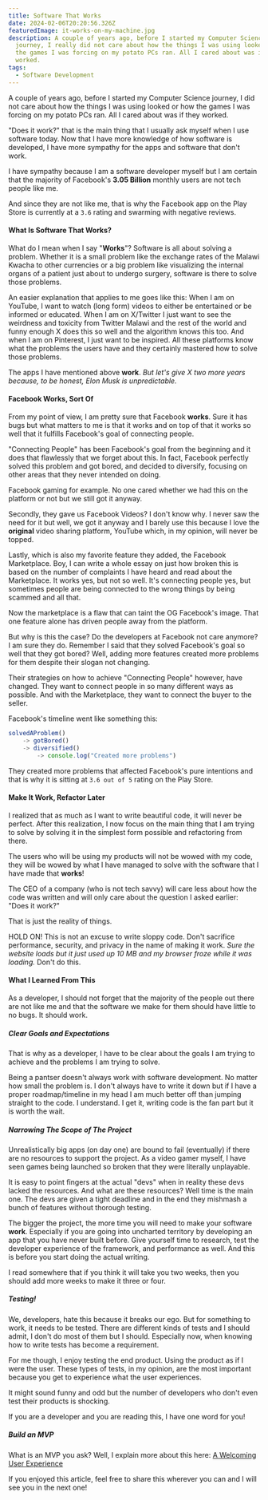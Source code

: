 ```yaml
---
title: Software That Works
date: 2024-02-06T20:20:56.326Z
featuredImage: it-works-on-my-machine.jpg
description: A couple of years ago, before I started my Computer Science
  journey, I really did not care about how the things I was using looked or how
  the games I was forcing on my potato PCs ran. All I cared about was if they
  worked.
tags:
  - Software Development
---
```

A couple of years ago, before I started my Computer Science journey, I did not care about how the things I was using looked or how the games I was forcing on my potato PCs ran. All I cared about was if they worked.

"Does it work?" that is the main thing that I usually ask myself when I use software today. Now that I have more knowledge of how software is developed, I have more sympathy for the apps and software that don't work.

I have sympathy because I am a software developer myself but I am certain that the majority of Facebook's **3.05 Billion** monthly users are not tech people like me.

And since they are not like me, that is why the Facebook app on the Play Store is currently at a ```3.6``` rating and swarming with negative reviews.

#### What Is Software That Works?

What do I mean when I say "**Works**"? Software is all about solving a problem. Whether it is a small problem like the exchange rates of the Malawi Kwacha to other currencies or a big problem like visualizing the internal organs of a patient just about to undergo surgery, software is there to solve those problems.

An easier explanation that applies to me goes like this: When I am on YouTube, I want to watch (long form) videos to either be entertained or be informed or educated. When I am on X/Twitter I just want to see the weirdness and toxicity from Twitter Malawi and the rest of the world and funny enough X does this so well and the algorithm knows this too. And when I am on Pinterest, I just want to be inspired. All these platforms know what the problems the users have and they certainly mastered how to solve those problems.

The apps I have mentioned above **work**. *But let's give X two more years because, to be honest, Elon Musk is unpredictable.*

#### Facebook Works, Sort Of

From my point of view, I am pretty sure that Facebook **works**. Sure it has bugs but what matters to me is that it works and on top of that it works so well that it fulfills Facebook's goal of connecting people.

"Connecting People" has been Facebook's goal from the beginning and it does that flawlessly that we forget about this. In fact, Facebook perfectly solved this problem and got bored, and decided to diversify, focusing on other areas that they never intended on doing.

Facebook gaming for example. No one cared whether we had this on the platform or not but we still got it anyway.

Secondly, they gave us Facebook Videos? I don't know why. I never saw the need for it but well, we got it anyway and  I barely use this because I love the **original** video sharing platform, YouTube which, in my opinion, will never be topped.

Lastly, which is also my favorite feature they added, the Facebook Marketplace. Boy, I can write a whole essay on just how broken this is based on the number of complaints I have heard and read about the Marketplace. It works yes, but not so well. It's connecting people yes, but sometimes people are being connected to the wrong things by being scammed and all that.

Now the marketplace is a flaw that can taint the OG Facebook's image. That one feature alone has driven people away from the platform.

But why is this the case? Do the developers at Facebook not care anymore? I am sure they do. Remember I said that they solved Facebook's goal so well that they got bored? Well, adding more features created more problems for them despite their slogan not changing.

Their strategies on how to achieve "Connecting People" however, have changed. They want to connect people in so many different ways as possible. And with the Marketplace, they want to connect the buyer to the seller.

Facebook's timeline went like something this:

```typescript
solvedAProblem()
	-> gotBored()
	-> diversified()
		-> console.log("Created more problems")
```

They created more problems that affected Facebook's pure intentions and that is why it is sitting at ```3.6 out of 5``` rating on the Play Store.

#### Make It Work, Refactor Later
I realized that as much as I want to write beautiful code, it will never be perfect. After this realization, I now focus on the main thing that I am trying to solve by solving it in the simplest form possible and refactoring from there.

The users who will be using my products will not be wowed with my code, they will be wowed by what I have managed to solve with the software that I have made that **works**!

The CEO of a company (who is not tech savvy) will care less about how the code was written and will only care about the question I asked earlier: "Does it work?"

That is just the reality of things.

HOLD ON! This is not an excuse to write sloppy code. Don't sacrifice performance, security, and privacy in the name of making it work. *Sure the website loads but it just used up 10 MB and my browser froze while it was loading.* Don't do this.

#### What I Learned From This

As a developer, I should not forget that the majority of the people out there are not like me and that the software we make for them should have little to no bugs. It should work.

##### Clear Goals and Expectations
That is why as a developer, I have to be clear about the goals I am trying to achieve and the problems I am trying to solve.

Being a pantser doesn't always work with software development. No matter how small the problem is. I don't always have to write it down but if I have a proper roadmap/timeline in my head I am much better off than jumping straight to the code. I understand. I get it, writing code is the fan part but it is worth the wait.

##### Narrowing The Scope of The Project

Unrealistically big apps (on day one) are bound to fail (eventually) if there are no resources to support the project. As a video gamer myself, I have seen games being launched so broken that they were literally unplayable.

It is easy to point fingers at the actual "devs" when in reality these devs lacked the resources. And what are these resources? Well time is the main one. The devs are given a tight deadline and in the end they mishmash a bunch of features without thorough testing.

The bigger the project, the more time you will need to make your software **work**. Especially if you are going into uncharted territory by developing an app that you have never built before. Give yourself time to research, test the developer experience of the framework, and performance as well. And this is before you start doing the actual writing.

I read somewhere that if you think it will take you two weeks, then you should add more weeks to make it three or four.

##### Testing!

We, developers, hate this because it breaks our ego. But for something to work, it needs to be tested. There are different kinds of tests and I should admit, I don't do most of them but I should. Especially now, when knowing how to write tests has become a requirement.

For me though, I enjoy testing the end product. Using the product as if I were the user. These types of tests, in my opinion, are the most important because you get to experience what the user experiences.

It might sound funny and odd but the number of developers who don't even test their products is shocking.

If you are a developer and you are reading this, I have one word for you!

##### Build an MVP
What is an MVP you ask? Well, I explain more about this here: [A Welcoming User Experience](/blog/a-welcoming-user-experience)

If you enjoyed this article, feel free to share this wherever you can and I will see you in the next one!